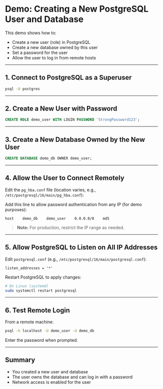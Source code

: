 # Demo: Creating a New PostgreSQL User and Database

This demo shows how to:
- Create a new user (role) in PostgreSQL
- Create a new database owned by this user
- Set a password for the user
- Allow the user to log in from remote hosts

---

## 1. Connect to PostgreSQL as a Superuser

```sh
psql -U postgres
```

---

## 2. Create a New User with Password

```sql
CREATE ROLE demo_user WITH LOGIN PASSWORD 'StrongPassword123';
```

---

## 3. Create a New Database Owned by the New User

```sql
CREATE DATABASE demo_db OWNER demo_user;
```

---

## 4. Allow the User to Connect Remotely

Edit the `pg_hba.conf` file (location varies, e.g., `/etc/postgresql/16/main/pg_hba.conf`):

Add this line to allow password authentication from any IP (for demo purposes):

```
host    demo_db    demo_user    0.0.0.0/0    md5
```

> **Note:** For production, restrict the IP range as needed.

---

## 5. Allow PostgreSQL to Listen on All IP Addresses

Edit `postgresql.conf` (e.g., `/etc/postgresql/16/main/postgresql.conf`):

```
listen_addresses = '*'
```

Restart PostgreSQL to apply changes:

```sh
# On Linux (systemd)
sudo systemctl restart postgresql
```

---

## 6. Test Remote Login

From a remote machine:

```sh
psql -h localhost -U demo_user -d demo_db
```

Enter the password when prompted.

---

## Summary
- You created a new user and database
- The user owns the database and can log in with a password
- Network access is enabled for the user
